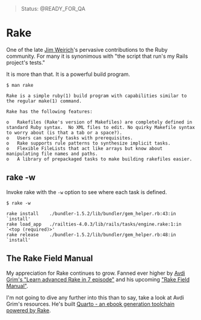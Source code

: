 > Status: @READY_FOR_QA

# Rake

One of the late [Jim Weirich](http://en.wikipedia.org/wiki/Jim_Weirich)'s pervasive contributions to the Ruby community.
For many it is synonimous with "the script that run's my Rails project's tests."

It is more than that.
It is a powerful build program.

```console
$ man rake

Rake is a simple ruby(1) build program with capabilities similar to the regular make(1) command.

Rake has the following features:

o   Rakefiles (Rake's version of Makefiles) are completely defined in standard Ruby syntax.  No XML files to edit. No quirky Makefile syntax to worry about (is that a tab or a space?).
o   Users can specify tasks with prerequisites.
o   Rake supports rule patterns to synthesize implicit tasks.
o   Flexible FileLists that act like arrays but know about manipulating file names and paths.
o   A library of prepackaged tasks to make building rakefiles easier.
```

## rake -w

Invoke rake with the `-w` option to see where each task is defined.

```console
$ rake -w

rake install    ./bundler-1.5.2/lib/bundler/gem_helper.rb:43:in `install'
rake load_app   ./railties-4.0.3/lib/rails/tasks/engine.rake:1:in `<top (required)>'
rake release    ./bundler-1.5.2/lib/bundler/gem_helper.rb:48:in `install'
```

## The Rake Field Manual

My appreciation for Rake continues to grow.
Fanned ever higher by [Avdi Grim's "Learn advanced Rake in 7 episode"](http://devblog.avdi.org/2014/04/30/learn-advanced-rake-in-7-episodes/) and his upcoming ["Rake Field Manual"](http://www.rakefieldmanual.com/).

I'm not going to dive any further into this than to say, take a look at Avdi Grim's resources.
He's built [Quarto - an ebook generation toolchain powered by Rake](https://github.com/avdi/quarto).